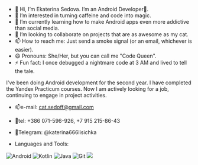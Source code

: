 - 👋 Hi, I’m Ekaterina Sedova. I’m an Android Developer📱.
- 👀 I’m interested in turning caffeine and code into magic.
- 🌱 I’m currently learning how to make Android apps even more addictive than social media.
- 💞️ I’m looking to collaborate on projects that are as awesome as my cat.
- 📫 How to reach me: Just send a smoke signal (or an email, whichever is easier).
- 😄 Pronouns: She/Her, but you can call me "Code Queen".
- ⚡ Fun fact: I once debugged a nightmare code at 3 AM and lived to tell the tale.

I've been doing Android development for the second year. 
I have completed the Yandex Practicum courses. 
Now I am actively looking for a job, continuing to engage in project activities.

- 📫e-mail: cat.sedoff@gmail.com 
- 📱tel: +386 071-596-926, +7 915 215-86-43
- 👋Telegram: @katerina666lisichka

- Languages and Tools:

![Android](https://img.shields.io/badge/Android-3DDC84?style=for-the-badge&logo=android&logoColor=white)
![Kotlin](https://img.shields.io/badge/Kotlin-0095D5?style=for-the-badge&logo=kotlin&logoColor=white)
![Java](https://img.shields.io/badge/Java-ED8B00?style=for-the-badge&logo=java&logoColor=white)
![Git](https://img.shields.io/badge/Git-F05032?style=for-the-badge&logo=git&logoColor=white)
<img src="https://cdn.jsdelivr.net/gh/devicons/devicon@latest/icons/android/android-original-wordmark.svg" />
          
          
          
          










<!---
Eka666Sed/Eka666Sed is a ✨ special ✨ repository because its `README.md` (this file) appears on your GitHub profile.
You can click the Preview link to take a look at your changes.
--->
